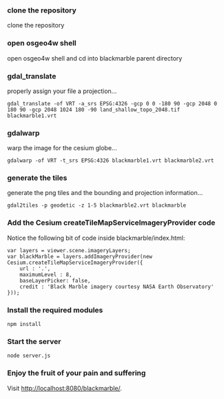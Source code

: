 ### clone the repository  ###
clone the repository 

### open osgeo4w shell ###
open osgeo4w shell and cd into blackmarble parent directory

### gdal_translate ###
properly assign your file a projection...
```
gdal_translate -of VRT -a_srs EPSG:4326 -gcp 0 0 -180 90 -gcp 2048 0 180 90 -gcp 2048 1024 180 -90 land_shallow_topo_2048.tif blackmarble1.vrt
```

### gdalwarp  ###
warp the image for the cesium globe...
```
gdalwarp -of VRT -t_srs EPSG:4326 blackmarble1.vrt blackmarble2.vrt
```

### generate the tiles ###
generate the png tiles and the bounding and projection information...
```
gdal2tiles -p geodetic -z 1-5 blackmarble2.vrt blackmarble
```

### Add the Cesium createTileMapServiceImageryProvider code ###
Notice the following bit of code inside blackmarble/index.html: 
```
var layers = viewer.scene.imageryLayers;
var blackMarble = layers.addImageryProvider(new Cesium.createTileMapServiceImageryProvider({
    url : '.',
    maximumLevel : 8,
    baseLayerPicker: false,
    credit : 'Black Marble imagery courtesy NASA Earth Observatory'
}));
```


### Install the required modules ###

```
npm install
```

### Start the server ###

```
node server.js
```


### Enjoy the fruit of your pain and suffering ###

Visit [http://localhost:8080/blackmarble/](http://localhost:8080/blackmarble/).